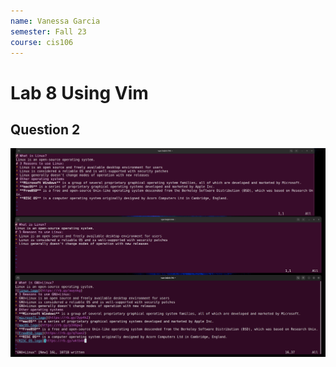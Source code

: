 ```yaml
---
name: Vanessa Garcia
semester: Fall 23
course: cis106
---
```


# Lab 8 Using Vim

## Question 2

![q2.1-3](Q2.HW.png)


